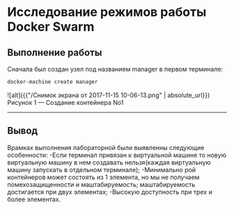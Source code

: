 # Исследование режимов работы Docker  Swarm
## Выполнение работы

Сначала был создан узел под названием manager в первом терминале:
```bash
docker-machine create manager
```
![alt]({{"/Снимок экрана от 2017-11-15 10-06-13.png" | absolute_url}})
Рисунок 1 — Создание контейнера No1



---
## Вывод
Врамках выполнения лабораторной были выявленны следующие особенности:
-Если терминал привязан к виртуальной машине то новую виртуальную машину в нем создавать нельзя(каждая виртуальную машину запускать в отдельном терминале);
-Минимально рой контейнеров может состоять из 1 элемента, но мы не получаем помехозащищенности и маштабируемость;
маштабируемость достигается при двух элементах;
-Высокую доступность при трех и более элементах.
